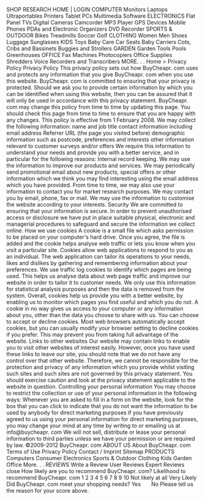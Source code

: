 SHOP RESEARCH HOME | LOGIN COMPUTER Monitors Laptops Ultraportables Printers Tablet PCs Multimedia Software ELECTRONICS Flat Panel TVs Digital Cameras Camcorder MP3 Player GPS Devices Mobile Phones PDAs and Electronic Organizers DVD Recorder SPORTS & OUTDOOR Bikes Treadmills Soccer Golf CLOTHING Women Men Shoes Luggage Sunglasses KIDS Toys Baby Care Car Seats Baby Carriers Cots, Cribs and Bassinets Buggies and Strollers GARDEN Garden Tools Pools Greenhouses OFFICE Fax Machines Photocopiers Office Supplies Shredders Voice Recorders and Transcribers MORE. . . Home > Privacy Policy Privacy Policy This privacy policy sets out how BuyCheapr. com uses and protects any information that you give BuyCheapr. com when you use this website. BuyCheapr. com is committed to ensuring that your privacy is protected. Should we ask you to provide certain information by which you can be identified when using this website, then you can be assured that it will only be used in accordance with this privacy statement. BuyCheapr. com may change this policy from time to time by updating this page. You should check this page from time to time to ensure that you are happy with any changes. This policy is effective from 1 February 2008. We may collect the following information: name and job title contact information including email address Referrer URL (the page you visited before) demographic information such as postcode, preferences and interests other information relevant to customer surveys and/or offers We require this information to understand your needs and provide you with a better service, and in particular for the following reasons: Internal record keeping. We may use the information to improve our products and services. We may periodically send promotional email about new products, special offers or other information which we think you may find interesting using the email address which you have provided. From time to time, we may also use your information to contact you for market research purposes. We may contact you by email, phone, fax or mail. We may use the information to customise the website according to your interests. Security We are committed to ensuring that your information is secure. In order to prevent unauthorised access or disclosure we have put in place suitable physical, electronic and managerial procedures to safeguard and secure the information we collect online. How we use cookies A cookie is a small file which asks permission to be placed on your computer's hard drive. Once you agree, the file is added and the cookie helps analyse web traffic or lets you know when you visit a particular site. Cookies allow web applications to respond to you as an individual. The web application can tailor its operations to your needs, likes and dislikes by gathering and remembering information about your preferences. We use traffic log cookies to identify which pages are being used. This helps us analyse data about web page traffic and improve our website in order to tailor it to customer needs. We only use this information for statistical analysis purposes and then the data is removed from the system. Overall, cookies help us provide you with a better website, by enabling us to monitor which pages you find useful and which you do not. A cookie in no way gives us access to your computer or any information about you, other than the data you choose to share with us. You can choose to accept or decline cookies. Most web browsers automatically accept cookies, but you can usually modify your browser setting to decline cookies if you prefer. This may prevent you from taking full advantage of the website. Links to other websites Our website may contain links to enable you to visit other websites of interest easily. However, once you have used these links to leave our site, you should note that we do not have any control over that other website. Therefore, we cannot be responsible for the protection and privacy of any information which you provide whilst visiting such sites and such sites are not governed by this privacy statement. You should exercise caution and look at the privacy statement applicable to the website in question. Controlling your personal information You may choose to restrict the collection or use of your personal information in the following ways: Whenever you are asked to fill in a form on the website, look for the box that you can click to indicate that you do not want the information to be used by anybody for direct marketing purposes if you have previously agreed to us using your personal information for direct marketing purposes, you may change your mind at any time by writing to or emailing us at info@buycheapr. com We will not sell, distribute or lease your personal information to third parties unless we have your permission or are required by law. ©2009-2012 BuyCheapr. com ABOUT US About BuyCheapr. com Terms of Use Privacy Policy Contact / Imprint Sitemap PRODUCTS Computers Consumer Electronics Sports & Outdoor Clothing Kids Garden Office More. . . REVIEWS Write a Review User Reviews Expert Reviews close How likely are you to recommend BuyCheapr. com? Likelihood to recommend BuyCheapr. com 1 2 3 4 5 6 7 8 9 10 Not likely at all Very Likely Did BuyCheapr. com meet your shopping needs? Yes       No Please tell us the reason for your score above.